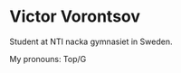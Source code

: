 # Victor Vorontsov

Student at NTI nacka gymnasiet in Sweden.

My pronouns: Top/G



<!--
**RichMinion11/RichMinion11** is a ✨ _special_ ✨ repository because its `README.md` (this file) appears on your GitHub profile.

Here are some ideas to get you started:

- 🔭 I’m currently working on ...
- 🌱 I’m currently learning ...
- 👯 I’m looking to collaborate on ...
- 🤔 I’m looking for help with ...
- 💬 Ask me about ...
- 📫 How to reach me: ...
- 😄 Pronouns: Top/G
- ⚡ Fun fact: ...
-->

